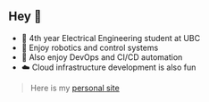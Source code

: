 ## Hey :wave:

* :school: 4th year Electrical Engineering student at UBC
* :robot: Enjoy robotics and control systems
* :arrows_counterclockwise: Also enjoy DevOps and CI/CD automation
* :cloud: Cloud infrastructure development is also fun 

> Here is my [personal site](http://www.mattiasz.com/)
